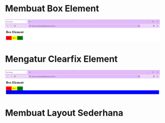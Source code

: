 # Membuat Box Element

![Membuat Box Element](screnshot/gambar1.png)


# Mengatur Clearfix Element

![Mengatur Clearfix Element](screnshot/gambar2.png)


# Membuat Layout Sederhana
